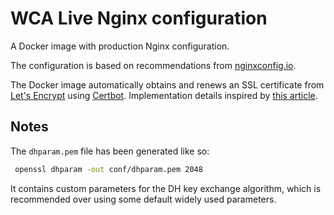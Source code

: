 # WCA Live Nginx configuration

A Docker image with production Nginx configuration.

The configuration is based on recommendations from [nginxconfig.io](https://nginxconfig.io).

The Docker image automatically obtains and renews an SSL certificate
from [Let's Encrypt](https://letsencrypt.org) using [Certbot](https://certbot.eff.org).
Implementation details inspired by [this article](https://medium.com/@vshab/nginx-with-lets-encrypt-in-docker-container-e549d18c00d7).

## Notes

The `dhparam.pem` file has been generated like so:

```sh
 openssl dhparam -out conf/dhparam.pem 2048
 ```

It contains custom parameters for the DH key exchange algorithm,
which is recommended over using some default widely used parameters.
